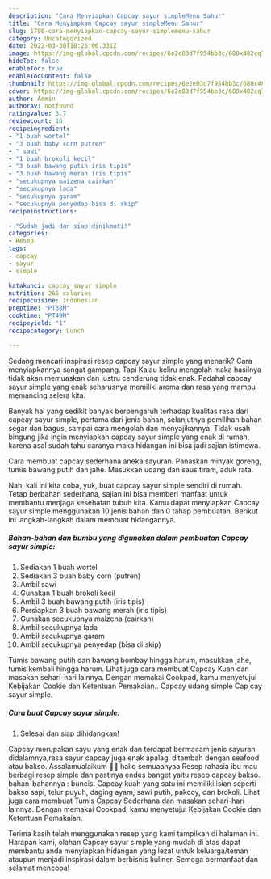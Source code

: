 ```yaml
---
description: "Cara Menyiapkan Capcay sayur simpleMenu Sahur"
title: "Cara Menyiapkan Capcay sayur simpleMenu Sahur"
slug: 1790-cara-menyiapkan-capcay-sayur-simplemenu-sahur
category: Uncategorized
date: 2022-03-30T10:25:06.331Z
image: https://img-global.cpcdn.com/recipes/6e2e03d7f954bb3c/680x482cq70/capcay-sayur-simple-foto-resep-utama.jpg
hideToc: false
enableToc: true
enableTocContent: false
thumbnail: https://img-global.cpcdn.com/recipes/6e2e03d7f954bb3c/680x482cq70/capcay-sayur-simple-foto-resep-utama.jpg
cover: https://img-global.cpcdn.com/recipes/6e2e03d7f954bb3c/680x482cq70/capcay-sayur-simple-foto-resep-utama.jpg
author: Admin
authorAv: notfound
ratingvalue: 3.7
reviewcount: 16
recipeingredient:
- "1 buah wortel"
- "3 buah baby corn putren"
- " sawi"
- "1 buah brokoli kecil"
- "3 buah bawang putih iris tipis"
- "3 buah bawang merah iris tipis"
- "secukupnya maizena cairkan"
- "secukupnya lada"
- "secukupnya garam"
- "secukupnya penyedap bisa di skip"
recipeinstructions:

- "Sudah jadi dan siap dinikmati!"
categories:
- Resep
tags:
- capcay
- sayur
- simple

katakunci: capcay sayur simple 
nutrition: 266 calories
recipecuisine: Indonesian
preptime: "PT38M"
cooktime: "PT49M"
recipeyield: "1"
recipecategory: Lunch

---
```



Sedang mencari inspirasi resep capcay sayur simple yang menarik? Cara menyiapkannya sangat gampang. Tapi Kalau keliru mengolah maka hasilnya tidak akan memuaskan dan justru cenderung tidak enak. Padahal capcay sayur simple yang enak seharusnya memiliki aroma dan rasa yang mampu memancing selera kita.


Banyak hal yang sedikit banyak berpengaruh terhadap kualitas rasa dari capcay sayur simple, pertama dari jenis bahan, selanjutnya pemilihan bahan segar dan bagus, sampai cara mengolah dan menyajikannya. Tidak usah bingung jika ingin menyiapkan capcay sayur simple yang enak di rumah, karena asal sudah tahu caranya maka hidangan ini bisa jadi sajian istimewa.

Cara membuat capcay sederhana aneka sayuran. Panaskan minyak goreng, tumis bawang putih dan jahe. Masukkan udang dan saus tiram, aduk rata.


Nah, kali ini kita coba, yuk, buat capcay sayur simple sendiri di rumah. Tetap berbahan sederhana, sajian ini bisa memberi manfaat untuk membantu menjaga kesehatan tubuh kita. Kamu dapat menyiapkan Capcay sayur simple menggunakan 10 jenis bahan dan 0 tahap pembuatan. Berikut ini langkah-langkah dalam membuat hidangannya.

<!--inarticleads1-->

##### Bahan-bahan dan bumbu yang digunakan dalam pembuatan Capcay sayur simple:

1. Sediakan 1 buah wortel
1. Sediakan 3 buah baby corn (putren)
1. Ambil  sawi
1. Gunakan 1 buah brokoli kecil
1. Ambil 3 buah bawang putih (iris tipis)
1. Persiapkan 3 buah bawang merah (iris tipis)
1. Gunakan secukupnya maizena (cairkan)
1. Ambil secukupnya lada
1. Ambil secukupnya garam
1. Ambil secukupnya penyedap (bisa di skip)


Tumis bawang putih dan bawang bombay hingga harum, masukkan jahe, tumis kembali hingga harum. Lihat juga cara membuat Capcay Kuah dan masakan sehari-hari lainnya. Dengan memakai Cookpad, kamu menyetujui Kebijakan Cookie dan Ketentuan Pemakaian.. Capcay udang simple Cap cay sayur simple. 

<!--inarticleads2-->

##### Cara buat Capcay sayur simple:


1. Selesai dan siap dihidangkan!

Capcay merupakan sayu yang enak dan terdapat bermacam jenis sayuran didalamnya,rasa sayur capcay juga enak apalagi ditambah dengan seafood atau bakso. Assalamualaikum 🤗🤗 hallo semuaanyaa Resep rahasia ibu mau berbagi resep simple dan pastinya endes banget yaitu resep capcay bakso. bahan-bahannya : buncis. Capcay kuah yang satu ini memiliki isian seperti bakso sapi, telur puyuh, daging ayam, sawi putih, pakcoy, dan brokoli. Lihat juga cara membuat Tumis Capcay Sederhana dan masakan sehari-hari lainnya. Dengan memakai Cookpad, kamu menyetujui Kebijakan Cookie dan Ketentuan Pemakaian. 

Terima kasih telah menggunakan resep yang kami tampilkan di halaman ini. Harapan kami, olahan Capcay sayur simple yang mudah di atas dapat membantu anda menyiapkan hidangan yang lezat untuk keluarga/teman ataupun menjadi inspirasi dalam berbisnis kuliner. Semoga bermanfaat dan selamat mencoba!
